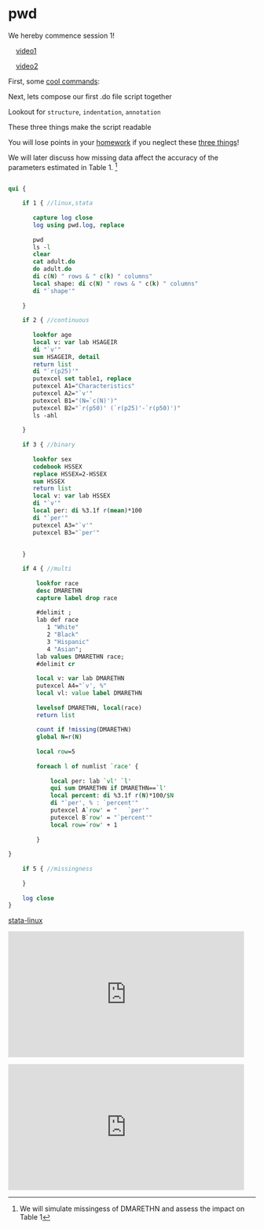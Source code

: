 
# pwd

We hereby commence session 1! 

&nbsp;&nbsp;&nbsp; [video1](https://www.dropbox.com/s/lvbn9c2xle8qpln/pwd1.mp4?dl=0?raw=1) 

&nbsp;&nbsp;&nbsp; [video2](https://www.dropbox.com/s/swq5a16dvyd2wz5/pwd2.mp4?dl=0?raw=1)

First, some [cool commands](https://www.stata.com/manuals13/u27.pdf):

Next, lets compose our first .do file script together

Lookout for `structure`, `indentation`, `annotation`

These three things make the script readable 

You will lose points in your [homework](hw1.md) if you neglect these [three things](dofilestructure.pdf)!

We will later discuss how missing data affect the accuracy of the parameters estimated in Table 1. [^3]

```stata

qui {
    
    if 1 { //linux,stata
    
       capture log close
       log using pwd.log, replace 
    
       pwd
       ls -l
       clear
       cat adult.do
       do adult.do 
       di c(N) " rows & " c(k) " columns"
       local shape: di c(N) " rows & " c(k) " columns"
       di "`shape'"
                
    }
    
    if 2 { //continuous
    
       lookfor age
       local v: var lab HSAGEIR 
       di "`v'"
       sum HSAGEIR, detail
       return list
       di "`r(p25)'"
       putexcel set table1, replace 
       putexcel A1="Characteristics"
       putexcel A2="`v'"
       putexcel B1="(N=`c(N)')"
       putexcel B2="`r(p50)' (`r(p25)'-`r(p50)')"
       ls -ahl
        
    }
    
    if 3 { //binary
    
       lookfor sex
       codebook HSSEX 
       replace HSSEX=2-HSSEX 
       sum HSSEX
       return list 
       local v: var lab HSSEX
       di "`v'"
       local per: di %3.1f r(mean)*100
       di "`per'"
       putexcel A3="`v'"
       putexcel B3="`per'"
        
        
    }

    if 4 { //multi
        
        lookfor race 
        desc DMARETHN
        capture label drop race 
        
        #delimit ;
        lab def race 
           1 "White" 
           2 "Black"
           3 "Hispanic"
           4 "Asian";
        lab values DMARETHN race; 
        #delimit cr
        
        local v: var lab DMARETHN
        putexcel A4="`v', %"
        local vl: value label DMARETHN
        
        levelsof DMARETHN, local(race)  
        return list 
        
        count if !missing(DMARETHN)
        global N=r(N)
        
        local row=5
        
        foreach l of numlist `race' {
    
            local per: lab `vl' `l'
            qui sum DMARETHN if DMARETHN==`l'
            local percent: di %3.1f r(N)*100/$N
            di "`per', % : `percent'"
            putexcel A`row' = "   `per'"
            putexcel B`row' = "`percent'"
            local row=`row' + 1
            
        }    
        
}
    
    if 5 { //missingness
        
    }
    
    log close
}

```

[stata-linux](statalinux.md)


[^3]: We will simulate missingess of DMARETHN and assess the impact on Table 1

<iframe src="https://www.dropbox.com/s/lvbn9c2xle8qpln/pwd1.mp4?dl=0?raw=1" width="480" height="256" frameBorder="0" class="giphy-embed" allowFullScreen></iframe><p><a href="https://giphy.com/gifs/KyAiw21i0epoR8tQ59"></a></p>

<iframe src="https://www.dropbox.com/s/swq5a16dvyd2wz5/pwd2.mp4?dl=0?raw=1" width="480" height="256" frameBorder="0" class="giphy-embed" allowFullScreen></iframe><p><a href="https://giphy.com/gifs/KyAiw21i0epoR8tQ59"></a></p>
